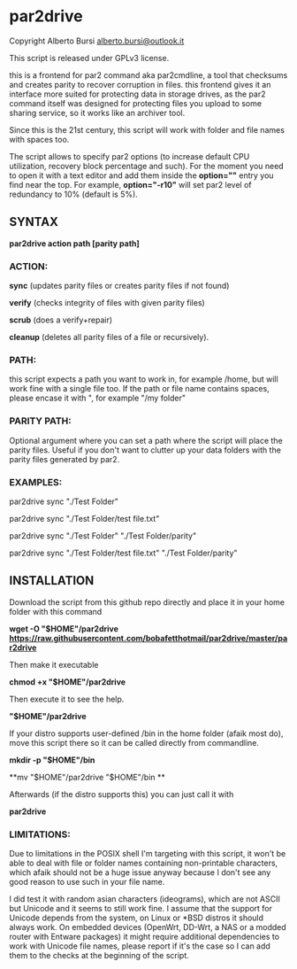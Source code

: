 # par2drive
Copyright Alberto Bursi <alberto.bursi@outlook.it>

This script is released under GPLv3 license.

this is a frontend for par2 command aka par2cmdline,
a tool that checksums and creates parity to recover corruption in files.
this frontend gives it an interface more suited for protecting data
in storage drives, as the par2 command itself was designed for protecting files
you upload to some sharing service, so it works like an archiver tool.

Since this is the 21st century, this script will work with folder
and file names with spaces too.

The script allows to specify par2 options (to increase default CPU utilization, recovery block percentage and such).
For the moment you need to open it with a text editor and add them inside the **option=""** entry you find near the top.
For example, **option="-r10"** will set par2 level of redundancy to 10% (default is 5%).

## SYNTAX
**par2drive action path [parity path]**

### ACTION:
**sync** (updates parity files or creates parity files if not found)

**verify** (checks integrity of files with given parity files)

**scrub** (does a verify+repair)

**cleanup** (deletes all parity files of a file or recursively).

### PATH:
this script expects a path you want to work in, for example /home, but will work fine with a single file too.
If the path or file name contains spaces, please encase it with ", for example "/my folder"

### PARITY PATH:
Optional argument where you can set a path where the script will place the parity files. Useful if you don't want to 
clutter up your data folders with the parity files generated by par2.

### EXAMPLES:
par2drive sync "./Test Folder"

par2drive sync "./Test Folder/test file.txt"

par2drive sync "./Test Folder" "./Test Folder/parity"

par2drive sync "./Test Folder/test file.txt" "./Test Folder/parity"

## INSTALLATION

Download the script from this github repo directly and place it in your home folder with this command

**wget -O "$HOME"/par2drive https://raw.githubusercontent.com/bobafetthotmail/par2drive/master/par2drive**

Then make it executable

**chmod +x "$HOME"/par2drive**

Then execute it to see the help.

**"$HOME"/par2drive**

If your distro supports user-defined /bin in the home folder (afaik most do), move this script there
so it can be called directly from commandline.

**mkdir -p "$HOME"/bin**

**mv "$HOME"/par2drive "$HOME"/bin **

Afterwards (if the distro supports this) you can just call it with

**par2drive**


### LIMITATIONS:

Due to limitations in the POSIX shell I'm targeting with this script, it won't be able to deal with file or folder names containing
non-printable characters, which afaik should not be a huge issue anyway because I don't see any good reason to use such in your file name.

I did test it with random asian characters (ideograms), which are not ASCII but Unicode and it seems to still work fine.
I assume that the support for Unicode depends from the system, on Linux or *BSD distros it should always work.
On embedded devices (OpenWrt, DD-Wrt, a NAS or a modded router with Entware packages) it might require additional dependencies
to work with Unicode file names, please report if it's the case so I can add them to the checks at the beginning of the script.
